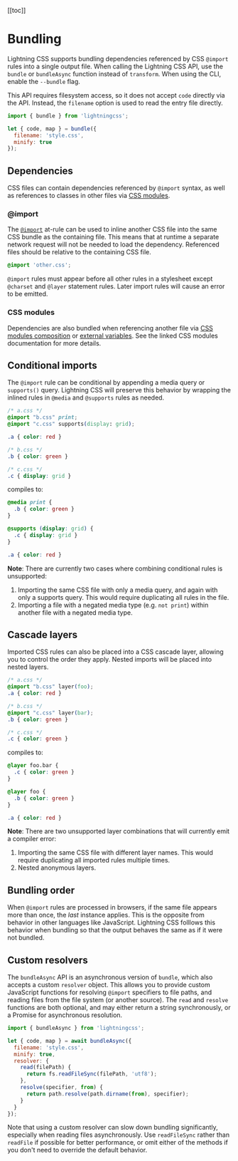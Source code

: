 [[toc]]

# Bundling

Lightning CSS supports bundling dependencies referenced by CSS `@import` rules into a single output file. When calling the Lightning CSS API, use the `bundle` or `bundleAsync` function instead of `transform`. When using the CLI, enable the `--bundle` flag.

This API requires filesystem access, so it does not accept `code` directly via the API. Instead, the `filename` option is used to read the entry file directly.

```js
import { bundle } from 'lightningcss';

let { code, map } = bundle({
  filename: 'style.css',
  minify: true
});
```

## Dependencies

CSS files can contain dependencies referenced by `@import` syntax, as well as references to classes in other files via [CSS modules](css-modules.html).

### @import

The [`@import`](https://developer.mozilla.org/en-US/docs/Web/CSS/@import) at-rule can be used to inline another CSS file into the same CSS bundle as the containing file. This means that at runtime a separate network request will not be needed to load the dependency. Referenced files should be relative to the containing CSS file.

```css
@import 'other.css';
```

`@import` rules must appear before all other rules in a stylesheet except `@charset` and `@layer` statement rules. Later import rules will cause an error to be emitted.

### CSS modules

Dependencies are also bundled when referencing another file via [CSS modules composition](css-modules.html#dependencies) or [external variables](css-modules.html#local-css-variables). See the linked CSS modules documentation for more details.

## Conditional imports

The `@import` rule can be conditional by appending a media query or `supports()` query. Lightning CSS will preserve this behavior by wrapping the inlined rules in `@media` and `@supports` rules as needed.

```css
/* a.css */
@import "b.css" print;
@import "c.css" supports(display: grid);

.a { color: red }
```

```css
/* b.css */
.b { color: green }
```

```css
/* c.css */
.c { display: grid }
```

compiles to:

```css
@media print {
  .b { color: green }
}

@supports (display: grid) {
  .c { display: grid }
}

.a { color: red }
```

<div class="warning">

**Note**: There are currently two cases where combining conditional rules is unsupported:

1. Importing the same CSS file with only a media query, and again with only a supports query. This would require duplicating all rules in the file.
2. Importing a file with a negated media type (e.g. `not print`) within another file with a negated media type.

</div>

## Cascade layers

Imported CSS rules can also be placed into a CSS cascade layer, allowing you to control the order they apply. Nested imports will be placed into nested layers.

```css
/* a.css */
@import "b.css" layer(foo);
.a { color: red }
```

```css
/* b.css */
@import "c.css" layer(bar);
.b { color: green }
```

```css
/* c.css */
.c { color: green }
```

compiles to:

```css
@layer foo.bar {
  .c { color: green }
}

@layer foo {
  .b { color: green }
}

.a { color: red }
```

<div class="warning">

**Note**: There are two unsupported layer combinations that will currently emit a compiler error:

1. Importing the same CSS file with different layer names. This would require duplicating all imported rules multiple times.
2. Nested anonymous layers.

</div>

## Bundling order

When `@import` rules are processed in browsers, if the same file appears more than once, the _last_ instance applies. This is the opposite from behavior in other languages like JavaScript. Lightning CSS folllows this behavior when bundling so that the output behaves the same as if it were not bundled.

## Custom resolvers

The `bundleAsync` API is an asynchronous version of `bundle`, which also accepts a custom `resolver` object. This allows you to provide custom JavaScript functions for resolving `@import` specifiers to file paths, and reading files from the file system (or another source). The `read` and `resolve` functions are both optional, and may either return a string synchronously, or a Promise for asynchronous resolution.

```js
import { bundleAsync } from 'lightningcss';

let { code, map } = await bundleAsync({
  filename: 'style.css',
  minify: true,
  resolver: {
    read(filePath) {
      return fs.readFileSync(filePath, 'utf8');
    },
    resolve(specifier, from) {
      return path.resolve(path.dirname(from), specifier);
    }
  }
});
```

Note that using a custom resolver can slow down bundling significantly, especially when reading files asynchronously. Use `readFileSync` rather than `readFile` if possible for better performance, or omit either of the methods if you don't need to override the default behavior.
